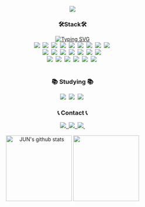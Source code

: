 <div align="center">
  <img src="https://capsule-render.vercel.app/api?type=venom&theme=tokyonight&height=250&section=header&text=JUN_CODING&fontSize=90"/>
</div>

<h3 align="center">🛠Stack🛠</h3>

<div align="center"><a href="https://git.io/typing-svg">
  <img src="https://readme-typing-svg.demolab.com?font=Fira+Code&pause=1000&color=44B6FF&width=435&lines=Techs+that+l've+used+at+least+once" alt="Typing SVG" /></a></div>
<div align="center">
  <img src="https://img.shields.io/badge/C-A8B9CC?style=for-the-badge&logo=C&logoColor=white"/>&nbsp
  <img src="https://img.shields.io/badge/C++-00599C?style=for-the-badge&logo=C%2B%2B&logoColor=white"/>&nbsp
  <img src="https://img.shields.io/badge/java-007396?style=for-the-badge&logoColor=white">&nbsp
  <img src="https://img.shields.io/badge/Kotlin-7F52FF?style=for-the-badge&logo=Kotlin&logoColor=white">&nbsp
  <img src="https://img.shields.io/badge/JavaScript-F7DF1E?style=for-the-badge&logo=javascript&logoColor=black"/>&nbsp
  <img src="https://img.shields.io/badge/React-61DAFB?style=for-the-badge&logo=React&logoColor=black"/>&nbsp
  <img src="https://img.shields.io/badge/PyCharm-000000?style=for-the-badge&logo=PyCharm&logoColor=white"/>&nbsp
  <img src="https://img.shields.io/badge/Python-3776AB?style=for-the-badge&logo=Python&logoColor=white"/>&nbsp
  <img src="https://img.shields.io/badge/-C%23-462679?style=for-the-badge"/>&nbsp
</div>
<div align="center">
  <img src="https://img.shields.io/badge/html5-E34F26?style=for-the-badge&logo=html5&logoColor=white" />&nbsp
  <img src="https://img.shields.io/badge/Android Studio-3DDC84?style=for-the-badge&logo=Android Studio&logoColor=white"/>&nbsp
  <img src="https://img.shields.io/badge/MariaDB-003545?style=for-the-badge&logo=mariaDB&logoColor=white"/>&nbsp
  <img src="https://img.shields.io/badge/MySQL-4479A1?style=for-the-badge&logo=MySQL&logoColor=white"/>&nbsp
  <img src="https://img.shields.io/badge/Node.js-339933?style=for-the-badge&logo=Node.js&logoColor=white"/>&nbsp
  <img src="https://img.shields.io/badge/npm-CB3837?style=for-the-badge&logo=npm&logoColor=white"/>&nbsp
  <img src="https://img.shields.io/badge/Yarn-2C8EBB?style=for-the-badge&logo=yarn&logoColor=white"/>&nbsp
</div>
<div align="center">
  <img src="https://img.shields.io/badge/Visual Studio-5C2D91?style=for-the-badge&logo=Visual Studio&logoColor=white"/>&nbsp
  <img src="https://img.shields.io/badge/Visual Studio Code-007ACC?style=for-the-badge&logo=Visual Studio Code&logoColor=white"/>&nbsp
  <img src="https://img.shields.io/badge/Anaconda-44A833?style=for-the-badge&logo=Anaconda&logoColor=white"/>&nbsp
  <img src="https://img.shields.io/badge/Git-F05032?style=for-the-badge&logo=git&logoColor=white"/>&nbsp
  <img src="https://img.shields.io/badge/GitHub-181717?style=for-the-badge&logo=GitHub&logoColor=white"/>&nbsp
  <img src="https://img.shields.io/badge/Ubuntu-E95420?style=for-the-badge&logo=Ubuntu&logoColor=white"/>&nbsp
</div>
<br>

<h3 align="center">📚 Studying 📚</h3>
<div align="center">
  <img src="https://img.shields.io/badge/springboot-6DB33F?style=for-the-badge&logo=springboot&logoColor=white"/>&nbsp
  <img src="https://img.shields.io/badge/Typescript-3178C6?style=for-the-badge&logo=Typescript&logoColor=white"/>&nbsp
  <img src="https://img.shields.io/badge/Amazon AWS-232F3E?style=for-the-badge&logo=amazonaws&logoColor=white"/>&nbsp
</div>

<h3 align="center">📞 Contact 📞</h3>
<div align="center">
    <a href="mailto:esse3134@gmail.com">
        <img src="https://img.shields.io/badge/Gmail-EA4335?style=for-the-badge&logo=Gmail&logoColor=white">&nbsp
    </a>
    <a href="https://open.kakao.com/o/sjYrKaTg">
        <img src="https://img.shields.io/badge/KakaoTalk-FFCD00?style=for-the-badge&logoColor=black&logo=KakaoTalk">&nbsp 
    </a>
    <a href="https://www.instagram.com/jun_00_tae">
        <img src="https://img.shields.io/badge/Instagram-E4405F?style=for-the-badge&logo=Instagram&logoColor=white">&nbsp 
    </a>
</div>
<br>

<div align="center">
  <a href="https://github.com/imysh578"><img align="center" style="height:180px" src="https://github-readme-stats.vercel.app/api?username=juntae123456&show_icons=true&include_all_commits=true&theme=cobalt&hide_border=true"   alt="JUN's github stats" /></a>
  <a href="https://github.com/imysh578"><img align="center" style="height:180px" src="https://github-readme-stats.vercel.app/api/top-langs/?username=juntae123456&layout=compact&theme=cobalt&hide_border=true" /></a> 
</div>
